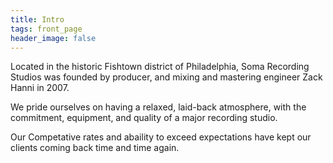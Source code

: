 ```yaml
---
title: Intro
tags: front_page
header_image: false
---
```


Located in the historic Fishtown district of Philadelphia, Soma Recording Studios was founded by producer, and mixing and mastering engineer Zack Hanni in 2007.

We pride ourselves on having a relaxed, laid-back atmosphere, with the commitment, equipment, and quality of a major recording studio.

Our Competative rates and abaility to exceed expectations have kept our clients coming back time and time again.